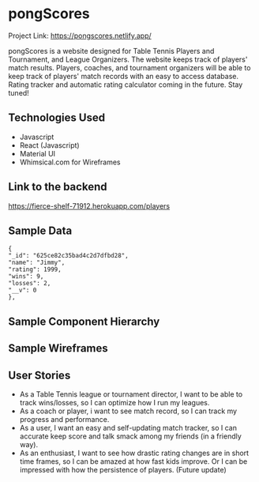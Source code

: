 # pongScores

Project Link:
https://pongscores.netlify.app/

pongScores is a website designed for Table Tennis Players and Tournament, and League Organizers. The website keeps track of players' match results. Players, coaches, and tournament organizers will be able to keep track of players' match records with an easy to access database. Rating tracker and automatic rating calculator coming in the future. Stay tuned!

## Technologies Used

- Javascript
- React (Javascript)
- Material UI
- Whimsical.com for Wireframes

## Link to the backend

https://fierce-shelf-71912.herokuapp.com/players

## Sample Data

```
{
"_id": "625ce82c35bad4c2d7dfbd28",
"name": "Jimmy",
"rating": 1999,
"wins": 9,
"losses": 2,
"__v": 0
},

```

## Sample Component Hierarchy

## Sample Wireframes

## User Stories

- As a Table Tennis league or tournament director, I want to be able to track wins/losses, so I can optimize how I run my leagues.
- As a coach or player, i want to see match record, so I can track my progress and performance.
- As a user, I want an easy and self-updating match tracker, so I can accurate keep score and talk smack among my friends (in a friendly way).
- As an enthusiast, I want to see how drastic rating changes are in short time frames, so I can be amazed at how fast kids improve. Or I can be impressed with how the persistence of players. (Future update)
